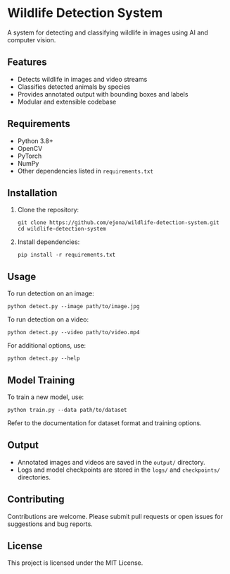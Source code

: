 # Wildlife Detection System

A system for detecting and classifying wildlife in images using AI and computer vision.

## Features

- Detects wildlife in images and video streams
- Classifies detected animals by species
- Provides annotated output with bounding boxes and labels
- Modular and extensible codebase

## Requirements

- Python 3.8+
- OpenCV
- PyTorch
- NumPy
- Other dependencies listed in `requirements.txt`

## Installation

1. Clone the repository:
   ```
   git clone https://github.com/ejona/wildlife-detection-system.git
   cd wildlife-detection-system
   ```
2. Install dependencies:
   ```
   pip install -r requirements.txt
   ```

## Usage

To run detection on an image:
```
python detect.py --image path/to/image.jpg
```

To run detection on a video:
```
python detect.py --video path/to/video.mp4
```

For additional options, use:
```
python detect.py --help
```

## Model Training

To train a new model, use:
```
python train.py --data path/to/dataset
```
Refer to the documentation for dataset format and training options.

## Output

- Annotated images and videos are saved in the `output/` directory.
- Logs and model checkpoints are stored in the `logs/` and `checkpoints/` directories.

## Contributing

Contributions are welcome. Please submit pull requests or open issues for suggestions and bug reports.

## License

This project is licensed under the MIT License.
